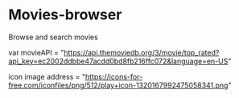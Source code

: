 # Movies-browser
 Browse and search movies

var movieAPI = "https://api.themoviedb.org/3/movie/top_rated?api_key=ec2002ddbbe47acdd0bd8fb216ffc072&language=en-US"

icon image address = "https://icons-for-free.com/iconfiles/png/512/play+icon-1320167992475058341.png"